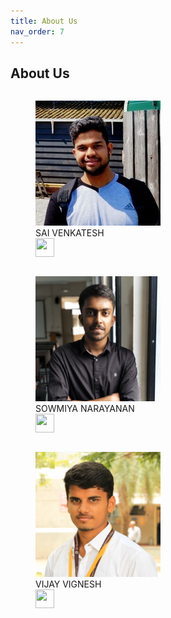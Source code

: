 ```yaml
---
title: About Us
nav_order: 7
---
```

## About Us


<div class="row">
<div class="column">
<figure>
  <img src="assets/sai.jpeg" alt="SAI VENKATESH"/>
  <figcaption>SAI VENKATESH <br><a href="https://www.linkedin.com/in/sai-venkatesh/" target="_blank">
    <img width="30" height="30" src="{{ '/assets/linkedln.svg' | relative_url }}">
</a></figcaption>
</figure>  </div>
<div class="column">
<figure>
  <img src="assets/sowmi.png" alt="SOWMIYA NARAYANAN"/>
  <figcaption>SOWMIYA NARAYANAN <br><a href="'https://www.linkedin.com/in/sowmiyanarayanan-g/" target="_blank">
    <img width="30" height="30" src="{{ '/assets/linkedln.svg' | relative_url }}">
</a></figcaption>
</figure> </div>
<div class="column">
 <figure>
  <img src="assets/vijay.png" alt="VIJAY VIGNESH"/>
  <figcaption>VIJAY VIGNESH <br><a href="https://www.linkedin.com/in/vijay-vignesh-0002/" target="_blank">
    <img width="30" height="30" src="{{ '/assets/linkedln.svg' | relative_url }}">
</a></figcaption>
</figure></div>
</div>
